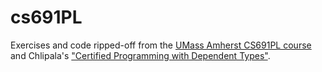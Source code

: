 # cs691PL
Exercises and code ripped-off from the [UMass Amherst CS691PL course](https://people.cs.umass.edu/~arjun/courses/cs691pl-spring2014/schedule.html) and Chlipala's ["Certified Programming with Dependent Types"](http://adam.chlipala.net/cpdt/).
